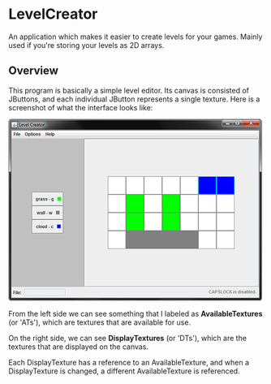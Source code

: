 LevelCreator
============

An application which makes it easier to create levels for your games. Mainly used if you're storing your levels as 2D arrays. 

Overview
----------

This program is basically a simple level editor. Its canvas is consisted of JButtons, and each individual JButton represents a single texture. Here is a screenshot of what the interface looks like: 

![](https://raw.githubusercontent.com/rpusec/LevelCreator/master/github_imgs/main_interface.png)

From the left side we can see something that I labeled as <b>AvailableTextures</b> (or 'ATs'), which are textures that are available for use. 

On the right side, we can see <b>DisplayTextures</b> (or 'DTs'), which are the textures that are displayed on the canvas. 

Each DisplayTexture has a reference to an AvailableTexture, and when a DisplayTexture is changed, a different AvailableTexture is referenced. 
